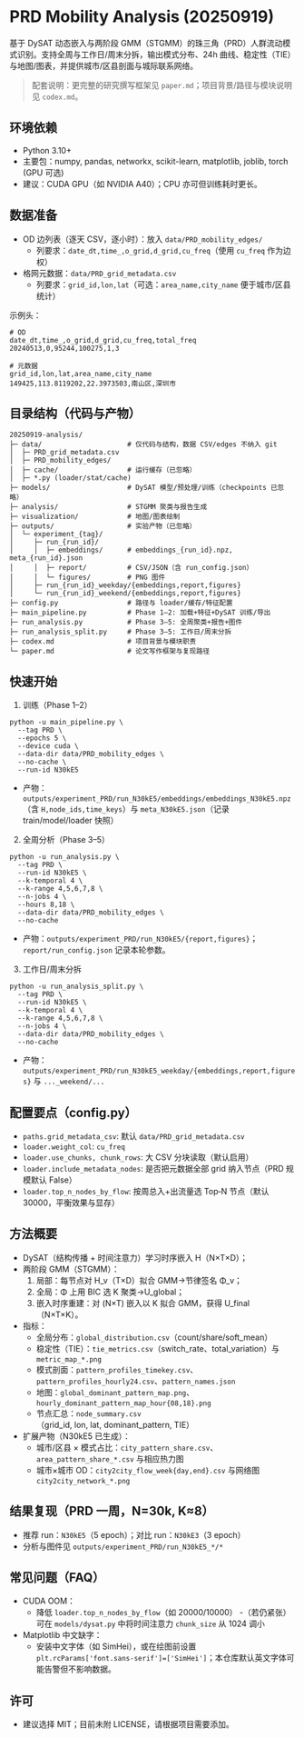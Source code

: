 # PRD Mobility Analysis (20250919)

基于 DySAT 动态嵌入与两阶段 GMM（STGMM）的珠三角（PRD）人群流动模式识别。支持全周与工作日/周末分拆，输出模式分布、24h 曲线、稳定性（TIE）与地图/图表，并提供城市/区县剖面与城际联系网络。

> 配套说明：更完整的研究撰写框架见 `paper.md`；项目背景/路径与模块说明见 `codex.md`。

## 环境依赖
- Python 3.10+
- 主要包：numpy, pandas, networkx, scikit-learn, matplotlib, joblib, torch (GPU 可选)
- 建议：CUDA GPU（如 NVIDIA A40）；CPU 亦可但训练耗时更长。

## 数据准备
- OD 边列表（逐天 CSV，逐小时）：放入 `data/PRD_mobility_edges/`
  - 列要求：`date_dt,time_,o_grid,d_grid,cu_freq`（使用 `cu_freq` 作为边权）
- 格网元数据：`data/PRD_grid_metadata.csv`
  - 列要求：`grid_id,lon,lat`（可选：`area_name,city_name` 便于城市/区县统计）

示例头：
```
# OD
date_dt,time_,o_grid,d_grid,cu_freq,total_freq
20240513,0,95244,100275,1,3

# 元数据
grid_id,lon,lat,area_name,city_name
149425,113.8119202,22.3973503,南山区,深圳市
```

## 目录结构（代码与产物）
```
20250919-analysis/
├─ data/                     # 仅代码与结构，数据 CSV/edges 不纳入 git
│  ├─ PRD_grid_metadata.csv
│  ├─ PRD_mobility_edges/
│  ├─ cache/                 # 运行缓存（已忽略）
│  ├─ *.py (loader/stat/cache)
├─ models/                   # DySAT 模型/预处理/训练（checkpoints 已忽略）
├─ analysis/                 # STGMM 聚类与报告生成
├─ visualization/            # 地图/图表绘制
├─ outputs/                  # 实验产物（已忽略）
│  └─ experiment_{tag}/
│     ├─ run_{run_id}/
│     │  ├─ embeddings/      # embeddings_{run_id}.npz, meta_{run_id}.json
│     │  ├─ report/          # CSV/JSON（含 run_config.json）
│     │  └─ figures/         # PNG 图件
│     ├─ run_{run_id}_weekday/{embeddings,report,figures}
│     └─ run_{run_id}_weekend/{embeddings,report,figures}
├─ config.py                 # 路径与 loader/缓存/特征配置
├─ main_pipeline.py          # Phase 1–2: 加载+特征+DySAT 训练/导出
├─ run_analysis.py           # Phase 3–5: 全周聚类+报告+图件
├─ run_analysis_split.py     # Phase 3–5: 工作日/周末分拆
├─ codex.md                  # 项目背景与模块职责
└─ paper.md                  # 论文写作框架与复现路径
```

## 快速开始
1) 训练（Phase 1–2）
```
python -u main_pipeline.py \
  --tag PRD \
  --epochs 5 \
  --device cuda \
  --data-dir data/PRD_mobility_edges \
  --no-cache \
  --run-id N30kE5
```
- 产物：`outputs/experiment_PRD/run_N30kE5/embeddings/embeddings_N30kE5.npz`（含 `H,node_ids,time_keys`）与 `meta_N30kE5.json`（记录 train/model/loader 快照）

2) 全周分析（Phase 3–5）
```
python -u run_analysis.py \
  --tag PRD \
  --run-id N30kE5 \
  --k-temporal 4 \
  --k-range 4,5,6,7,8 \
  --n-jobs 4 \
  --hours 8,18 \
  --data-dir data/PRD_mobility_edges \
  --no-cache
```
- 产物：`outputs/experiment_PRD/run_N30kE5/{report,figures}`；`report/run_config.json` 记录本轮参数。

3) 工作日/周末分拆
```
python -u run_analysis_split.py \
  --tag PRD \
  --run-id N30kE5 \
  --k-temporal 4 \
  --k-range 4,5,6,7,8 \
  --n-jobs 4 \
  --data-dir data/PRD_mobility_edges \
  --no-cache
```
- 产物：`outputs/experiment_PRD/run_N30kE5_weekday/{embeddings,report,figures}` 与 `..._weekend/...`

## 配置要点（config.py）
- `paths.grid_metadata_csv`: 默认 `data/PRD_grid_metadata.csv`
- `loader.weight_col`: `cu_freq`
- `loader.use_chunks, chunk_rows`: 大 CSV 分块读取（默认启用）
- `loader.include_metadata_nodes`: 是否把元数据全部 grid 纳入节点（PRD 规模默认 False）
- `loader.top_n_nodes_by_flow`: 按周总入+出流量选 Top‑N 节点（默认 30000，平衡效果与显存）

## 方法概要
- DySAT（结构传播 + 时间注意力）学习时序嵌入 H（N×T×D）；
- 两阶段 GMM（STGMM）：
  1) 局部：每节点对 H_v（T×D）拟合 GMM→节律签名 Φ_v；
  2) 全局：Φ 上用 BIC 选 K 聚类→U_global；
  3) 嵌入时序重建：对 (N×T) 嵌入以 K 拟合 GMM，获得 U_final（N×T×K）。
- 指标：
  - 全局分布：`global_distribution.csv`（count/share/soft_mean）
  - 稳定性（TIE）：`tie_metrics.csv`（switch_rate、total_variation）与 `metric_map_*.png`
  - 模式剖面：`pattern_profiles_timekey.csv`、`pattern_profiles_hourly24.csv`、`pattern_names.json`
  - 地图：`global_dominant_pattern_map.png`、`hourly_dominant_pattern_map_hour{08,18}.png`
  - 节点汇总：`node_summary.csv`（grid_id, lon, lat, dominant_pattern, TIE）
- 扩展产物（N30kE5 已生成）：
  - 城市/区县 × 模式占比：`city_pattern_share.csv`、`area_pattern_share_*.csv` 与相应热力图
  - 城市×城市 OD：`city2city_flow_week{day,end}.csv` 与网络图 `city2city_network_*.png`

## 结果复现（PRD 一周，N=30k, K≈8）
- 推荐 run：`N30kE5`（5 epoch）；对比 run：`N30kE3`（3 epoch）
- 分析与图件见 `outputs/experiment_PRD/run_N30kE5_*/*`

## 常见问题（FAQ）
- CUDA OOM：
  - 降低 `loader.top_n_nodes_by_flow`（如 20000/10000）
  -（若仍紧张）可在 `models/dysat.py` 中将时间注意力 `chunk_size` 从 1024 调小
- Matplotlib 中文缺字：
  - 安装中文字体（如 SimHei），或在绘图前设置 `plt.rcParams['font.sans-serif']=['SimHei']`；本仓库默认英文字体可能告警但不影响数据。

## 许可
- 建议选择 MIT；目前未附 LICENSE，请根据项目需要添加。


